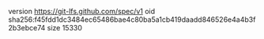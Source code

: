 version https://git-lfs.github.com/spec/v1
oid sha256:f45fdd1dc3484ec65486bae4c80ba5a1cb419daadd846526e4a4b3f2b3ebce74
size 15330
